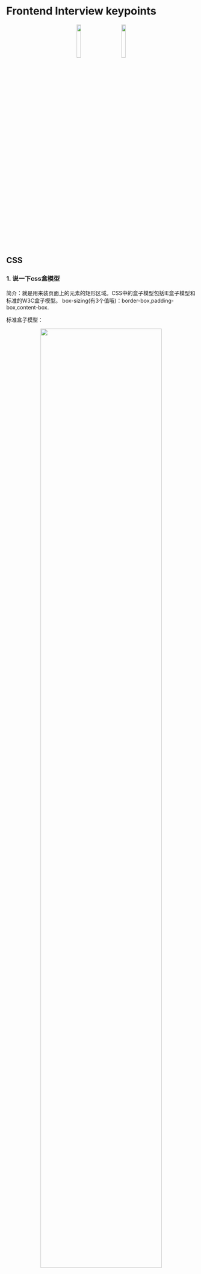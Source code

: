# Frontend Interview keypoints

<p align="center"><img src="./Pictures/mel.jpg" width = "15%"/>   &nbsp &nbsp &nbsp &nbsp &nbsp
<img src="./Pictures/css.png" width = "15%"/></p>

## CSS

### 1. 说一下css盒模型

简介：就是用来装页面上的元素的矩形区域。CSS中的盒子模型包括IE盒子模型和标准的W3C盒子模型。
box-sizing(有3个值哦)：border-box,padding-box,content-box.

标准盒子模型：
<p align="center"><img src="./Pictures/box1.png" width = "80%"/></p>

IE盒子模型：
<p align="center"><img src="./Pictures/ie-box.png" width = "80%"/></p>

**区别：**从图中我们可以看出，这两种盒子模型最主要的区别就是width的包含范围，在标准的盒子模型中，width指content部分的宽度，在IE盒子模型中，width表示content+padding+border这三个部分的宽度，故这使得在计算整个盒子的宽度时存在着差异：

标准盒子模型的盒子宽度：左右border+左右padding+width

IE盒子模型的盒子宽度：width

在CSS3中引入了box-sizing属性，box-sizing:content-box;表示标准的盒子模型，box-sizing:border-box表示的是IE盒子模型

最后，前面我们还提到了，box-sizing:padding-box,这个属性值的宽度包含了左右padding+width

也很好理解性记忆，包含什么，width就从什么开始算起。


**CSS盒模型**本质上是一个盒子，封装周围的HTML元素，它包括：边距，边框，填充，和实际内容。

- 标准盒模型：一个块的总宽度=width+margin(左右)+padding(左右)+border(左右)

- 怪异盒模型：一个块的总宽度=width+margin（左右）（既width已经包含了padding和border值）

- 设置盒模型：box-sizing:border-box


### 2. 画一条0.5px的线

采用meta viewport的方式:

	<meta name="viewport" content="initial-scale=1.0, 
	maximum-scale=1.0, user-scalable=no" />

### 3. link标签和import标签的区别

link属于html标签，而@import是css提供的。

页面被加载时，link会同时被加载，而@import引用的css会等到页面加载结束后加载。

link是html标签，因此没有兼容性，而@import只有IE5以上才能识别。

link方式样式的权重高于@import的。

### 4. transition和animation的区别

Animation和transition大部分属性是相同的，他们都是随时间改变元素的属性值，他们的主要区别是transition需要触发一个事件才能改变属性，而animation不需要触发任何事件的情况下才会随时间改变属性值，并且transition为2帧，从from .... to，而animation可以一帧一帧的。

### 5. Flex布局

Flex是Flexible Box的缩写，意为"弹性布局"，用来为盒状模型提供最大的灵活性。

布局的传统解决方案，基于盒状模型，依赖display属性 + position属性 + float属性。它对于那些特殊布局非常不方便，比如，垂直居中就不容易实现。

简单的分为容器属性和元素属性

容器的属性：

```js
flex-direction：决定主轴的方向（即子item的排列方法）
.box {
flex-direction: row | row-reverse | column | column-reverse;
}
```

```js
flex-wrap：决定换行规则
.box{
flex-wrap: nowrap | wrap | wrap-reverse;
}
```

```js
flex-flow：
.box {
flex-flow: <flex-direction> || <flex-wrap>;
}
```

justify-content：对其方式，水平主轴对齐方式

align-items：对齐方式，竖直轴线方向

项目的属性（元素的属性）：

order属性：定义项目的排列顺序，顺序越小，排列越靠前，默认为0

flex-grow属性：定义项目的放大比例，即使存在空间，也不会放大

flex-shrink属性：定义了项目的缩小比例，当空间不足的情况下会等比例的缩小，如果定义个item的flow-shrink为0，则为不缩小

flex-basis属性：定义了在分配多余的空间，项目占据的空间。

flex：是flex-grow和flex-shrink、flex-basis的简写，默认值为0 1 auto。

align-self：允许单个项目与其他项目不一样的对齐方式，可以覆盖align-items，默认属性为auto，表示继承父元素的align-items

比如说，用flex实现圣杯布局


### 6. BFC（块级格式化上下文，用于清楚浮动，防止margin重叠等）

- 直译成：块级格式化上下文，是一个独立的渲染区域，并且有一定的布局规则。

- BFC区域不会与float box重叠

- BFC是页面上的一个独立容器，子元素不会影响到外面

- 计算BFC的高度时，浮动元素也会参与计算

	那些元素会生成BFC：

	- 根元素

	- float不为none的元素

	- position为fixed和absolute的元素

	- display为inline-block、table-cell、table-caption，flex，inline-flex的元素

	- overflow不为visible的元素

### 7. 垂直居中的方法

(1)margin:auto法

```js
css:

div{
width: 400px;
height: 400px;
position: relative;
border: 1px solid #465468;
}

img{
position: absolute;
margin: auto;
top: 0;
left: 0;
right: 0;
bottom: 0;
}

html:

<div>
<img src="mm.jpg">
</div>

```
定位为上下左右为0，margin：0可以实现脱离文档流的居中.

(2)margin负值法

```js
.container{
width: 500px;
height: 400px;
border: 2px solid #379;
position: relative;
}

.inner{
width: 480px;
height: 380px;
background-color: #746;
position: absolute;
top: 50%;
left: 50%;
```

margin-top: -190px; /*height的一半*/

margin-left: -240px; /*width的一半*/

}

补充：其实这里也可以将marin-top和margin-left负值替换成，
transform：translateX(-50%)和transform：translateY(-50%)

(3)table-cell（未脱离文档流的）

设置父元素的display:table-cell,并且vertical-align:middle，这样子元素可以实现垂直居中。

```js
css:

div{
width: 300px;
height: 300px;
border: 3px solid #555;
display: table-cell;
vertical-align: middle;
text-align: center;
}

img{
vertical-align: middle;
}
```

(4)利用flex

将父元素设置为display:flex，并且设置align-items:center;justify-content:center;


```js
css:

.container{
width: 300px;
height: 200px;
border: 3px solid #546461;
display: -webkit-flex;
display: flex;
-webkit-align-items: center;
align-items: center;
-webkit-justify-content: center;
justify-content: center;
}

.inner{
border: 3px solid #458761;
padding: 20px;
}
```

**如何实现图片在某个容器中居中的？**

- 父元素固定宽高，利用定位及设置子元素margin值为自身的一半。

- 父元素固定宽高，子元素设置position: absolute，margin：auto平均分配margin

- css3属性transform。子元素设置position: absolute; left: 50%; top: 50%;transform: translate(-50%,-50%);即可。

- 将父元素设置成display: table, 子元素设置为单元格 display: table-cell。

- 弹性布局display: flex。设置align-items: center; justify-content: center

**如何实现元素的垂直居中**

法一：父元素display:flex,align-items:center;

法二：元素绝对定位，top:50%，margin-top：-（高度/2）

法三：高度不确定用transform：translateY（-50%）

法四：父元素table布局，子元素设置vertical-align:center;


### 8. 关于js动画和css3动画的差异性

渲染线程分为main thread和compositor thread，如果css动画只改变transform和opacity，这时整个CSS动画得以在compositor trhead完成（而js动画则会在main thread执行，然后出发compositor thread进行下一步操作），特别注意的是如果改变transform和opacity是不会layout或者paint的。
 
区别：

- 功能涵盖面，js比css大

- 实现/重构难度不一，CSS3比js更加简单，性能跳优方向固定

- 对帧速表现不好的低版本浏览器，css3可以做到自然降级

- css动画有天然事件支持

- css3有兼容性问题

**CSS动画**

- 创建动画序列，需要使用animation属性或其子属性，该属性允许配置动画时间、时长以及其他动画细节，但该属性不能配置动画的实际表现，动画的实际表现是由 @keyframes规则实现，具体情况参见使用keyframes定义动画序列小节部分。

- transition也可实现动画。transition强调过渡，是元素的一个或多个属性发生变化时产生的过渡效果，同一个元素通过两个不同的途径获取样式，而第二个途径当某种改变发生（例如hover）时才能获取样式，这样就会产生过渡动画。

### 9. 说一下块元素和行元素

- 块元素：独占一行，并且有自动填满父元素，可以设置margin和pading以及高度和宽度

- 行元素：不会独占一行，width和height会失效，并且在垂直方向的padding和margin会失
效。

### 10. 多行元素的文本省略号

```js
display: -webkit-box
-webkit-box-orient:vertical
-webkit-line-clamp:3
overflow:hidden
```

### 11. visibility=hidden, opacity=0，display:none

opacity=0，该元素隐藏起来了，但不会改变页面布局，并且，如果该元素已经绑定一些事件，如click事件，那么点击该区域，也能触发点击事件的visibility=hidden，该元素隐藏起来了，但不会改变页面布局，但是不会触发该元素已经绑定的事件display=none，把元素隐藏起来，并且会改变页面布局，可以理解成在页面中把该元素删除掉一样。

### 12. 双边距重叠问题（外边距折叠）

多个相邻（兄弟或者父子关系）普通流的块元素垂直方向marigin会重叠
折叠的结果为：

- 两个相邻的外边距都是正数时，折叠结果是它们两者之间较大的值。

- 两个相邻的外边距都是负数时，折叠结果是两者绝对值的较大值。

- 两个外边距一正一负时，折叠结果是两者的相加的和。

### 13. position属性 比较

**固定定位fixed：**
元素的位置相对于浏览器窗口是固定位置，即使窗口是滚动的它也不会移动。Fixed定位使元素的位置与文档流无关，因此不占据空间。 Fixed定位的元素和其他元素重叠。

**相对定位relative：**
如果对一个元素进行相对定位，它将出现在它所在的位置上。然后，可以通过设置垂直或水平位置，让这个元素“相对于”它的起点进行移动。 在使用相对定位时，无论是否进行移动，元素仍然占据原来的空间。因此，移动元素会导致它覆盖其它框。

**绝对定位absolute：**
绝对定位的元素的位置相对于最近的已定位父元素，如果元素没有已定位的父元素，那么它的位置相对于<html>。 absolute 定位使元素的位置与文档流无关，因此不占据空间。 absolute 定位的元素和其他元素重叠。

**粘性定位sticky：**
元素先按照普通文档流定位，然后相对于该元素在流中的flow root（BFC）和 containing block（最近的块级祖先元素）定位。而后，元素定位表现为在跨越特定阈值前为相对定位，之后为固定定位。

**默认定位Static：**
默认值。没有定位，元素出现在正常的流中（忽略top, bottom, left, right 或者 z-index 声明）。

**inherit:**
规定应该从父元素继承position 属性的值。

### 14. 浮动清除

**方法一：使用带clear属性的空元素**

在浮动元素后使用一个空元素如 

	<div class="clear"></div>

并在CSS中赋予

	.clear{clear:both;}

属性即可清理浮动。

**方法二：使用CSS的overflow属性**

给浮动元素的容器添加overflow:hidden;或overflow:auto;可以清除浮动，另外在 IE6 中还需要触发 hasLayout ，例如为父元素设置容器宽高或设置 zoom:1。

在添加overflow属性后，浮动元素又回到了容器层，把容器高度撑起，达到了清理浮动的效果。

**方法三：给浮动的元素的容器添加浮动**

给浮动元素的容器也添加上浮动属性即可清除内部浮动，但是这样会使其整体浮动，影响布局，不推荐使用。

**方法四：使用邻接元素处理**

什么都不做，给浮动元素后面的元素添加clear属性。

**方法五：使用CSS的:after伪元素**

结合:after 伪元素（注意这不是伪类，而是伪元素，代表一个元素之后最近的元素）和 IEhack ，可以完美兼容当前主流的各大浏览器，这里的 IEhack 指的是触发 hasLayout。

给浮动元素的容器添加一个clearfix的class，然后给这个class添加一个:after伪元素实现元素末尾添加一个看不见的块元素（Block element）清理浮动。

### 15. css3新特性

开放题。

- CSS3边框如border-radius，box-shadow等；CSS3背景如background-size，background-origin等；CSS3 2D，3D转换如transform等；CSS3动画如animation等。

- CSS3的新特性中，在布局方面新增了flex布局，在选择器方面新增了例如first-of-type,nth-child等选择器，在盒模型方面添加了box-sizing来改变盒模型，在动画方面增加了animation，2d变换，3d变换等，在颜色方面添加透明，rbga等，在字体方面允许嵌入字体和设置字体阴影，最后还有媒体查讯等

### 16. CSS选择器有哪些，优先级呢

- id 选择器，class 选择器，标签选择器，伪元素选择器，伪类选择器等
同一元素引用了多个样式时，排在后面的样式属性的优先级高；

- 样式选择器的类型不同时，优先级顺序为：id 选择器 > class 选择器 > 标签选择器；

- 标签之间存在层级包含关系时，后代元素会继承祖先元素的样式。如果后代元素定义了与祖先元素相同的样式，则祖先元素的相同的样式属性会被覆盖。继承的样式的优先级比较低，至少比标签选择器的优先级低；

- 带有!important 标记的样式属性的优先级最高；

- 样式表的来源不同时，优先级顺序为：内联样式> 内部样式 > 外部样式 > 浏览器用户自定义样式 > 浏览器默认样式

### 17. 怎么样让一个元素消失

	display:none; visibility:hidden; opacity: 0; 
	position移到外部，z-index涂层遮盖等等

### 18. CSS3中对溢出的处理

text-overflow属性，值为clip是修剪文本；ellipsis为显示省略符号来表被修剪的文本；string为使用给定的字符串来代表被修剪的文本。

### 19. float的元素，display是什么

display为block

### 20. 三栏布局的实现方式，尽可能多写，浮动布局时，三个div的生成顺序有没有影响

三列布局又分为两种，两列定宽一列自适应，以及两侧定宽中间自适应
两列定宽一列自适应：

**1、使用float+margin：**

给div设置float：left，left的div添加属性margin-right：left和center的间隔px,right的div添加属性margin-left：left和center的宽度之和加上间隔

**2、使用float+overflow：**

给div设置float：left，再给right的div设置overflow:hidden。这样子两个盒子浮动，另一个盒子触发bfc达到自适应

**3、使用position：**

父级div设置position：relative，三个子级div设置position：absolute，这个要计算好盒子的宽度和间隔去设置位置，兼容性比较好，

**4、使用table实现：**

父级div设置display：table，设置border-spacing：10px//设置间距，取值随意,子级div设置display:table-cell，这种方法兼容性好，适用于高度宽度未知的情况，但是margin失效，设计间隔比较麻烦，

**5、flex实现：**

parent的div设置display：flex；left和center的div设置margin-right；然后right 的div设置flex：1；这样子right自适应，但是flex的兼容性不好

**6、grid实现：**

parent的div设置display：grid，设置grid-template-columns属性，固定第一列第二列宽度，第三列auto，

对于两侧定宽中间自适应的布局，对于这种布局需要把center放在前面，可以采用双飞翼布局：圣杯布局，来实现，也可以使用上述方法中的grid，table，flex，position实现


### 21. calc属性

Calc用户动态计算长度值，任何长度值都可以使用calc()函数计算，需要注意的是，运算符前后都需要保留一个空格，例如：width: calc(100% - 10px)；

### 22. 有一个width300，height300，怎么实现在屏幕上垂直水平居中

对于行内块级元素

**1、父级元素设置text-alig：**center，然后设置line-height和vertical-align使其垂直居中，最后设置font-size：0消除近似居中的bug

**2、父级元素设置display：**table-cell，vertical-align：middle达到水平垂直居中

**3、采用绝对定位**，原理是子绝父相，父元素设置position：relative，子元素设置position：absolute，然后通过transform或margin组合使用达到垂直居中效果，设置top：50%，left：50%，transform：translate（-50%，-50%）

**4、绝对居中**，原理是当top,bottom为0时，margin-top&bottom设置auto的话会无限延伸沾满空间并平分，当left，right为0时,margin-left&right设置auto会无限延伸占满空间并平分，

**5、采用flex**，父元素设置display：flex，子元素设置margin：auto

**6、视窗居中**，vh为视口单位，50vh即是视口高度的50/100，设置margin：50vh auto 0，transform：translate(-50%)

### 23. display：table和本身的table有什么区别

Display:table和本身table是相对应的，区别在于，display：table的css声明能够让一个html元素和它的子节点像table元素一样，使用基于表格的css布局，是我们能够轻松定义一个单元格的边界，背景等样式，而不会产生因为使用了table那样的制表标签导致的语义化问题。

之所以现在逐渐淘汰了table系表格元素，是因为用div+css编写出来的文件比用table边写出来的文件小，而且table必须在页面完全加载后才显示，div则是逐行显示，table的嵌套性太多，没有div简洁

### 24. z-index的定位方法

z-index属性设置元素的堆叠顺序，拥有更好堆叠顺序的元素会处于较低顺序元素之前，z-index可以为负，且z-index只能在定位元素上奏效，该属性设置一个定位元素沿z轴的位置，如果为正数，离用户越近，为负数，离用户越远，它的属性值有auto，默认，堆叠顺序与父元素相等，number，inherit，从父元素继承z-index属性的值

### 25. 如果想要改变一个DOM元素的字体颜色，不在它本身上进行操作？

可以更改父元素的color

### 26. 用的最多的css属性是啥？

用的目前来说最多的是flex属性，灵活但是兼容性方面不强。

### 27. line-height和height的区别

line-height一般是指布局里面一段文字上下行之间的高度，是针对字体来设置的，height一般是指容器的整体高度。

### 28. 设置一个元素的背景颜色，背景颜色会填充哪些区域？

background-color设置的背景颜色会填充元素的content、padding、border区域。

### 29. 知道属性选择器和伪类选择器的优先级吗

属性选择器和伪类选择器优先级相同

### 30. inline-block、inline和block的区别；为什么img是inline还可以设置宽高

Block是块级元素，其前后都会有换行符，能设置宽度，高度，margin/padding水平垂直方向都有效。

Inline：设置width和height无效，margin在竖直方向上无效，padding在水平方向垂直方向都有效，前后无换行符

Inline-block：能设置宽度高度，margin/padding水平垂直方向 都有效，前后无换行符

### 31. 用css实现一个硬币旋转的效果

```js

#euro {
width: 150px;
height: 150px;
margin-left: -75px;
margin-top: -75px;
position: absolute;
top: 50%;
left: 50%;
transform-style: preserve-3d;
animation: spin 2.5s linear infinite;
}

.back {
background-image: url("/uploads/160101/backeuro.png");
width: 150px;
height: 150px;
}

.middle {
background-image: url("/uploads/160101/faceeuro.png");
width: 150px;
height: 150px;
transform: translateZ(1px);
position: absolute;
top: 0;
}

.front {
background-image: url("/uploads/160101/faceeuro.png");
height: 150px;
position: absolute;
top: 0;
transform: translateZ(10px);
width: 150px;
}

@keyframes spin {
0% {
transform: rotateY(0deg);
}

100% {
transform: rotateY(360deg);
}
}
```

### 32. 了解重绘和重排吗，知道怎么去减少重绘和重排吗，让文档脱离文档流有哪些方法

DOM的变化影响到了预算内宿的几何属性比如宽高，浏览器重新计算元素的几何属性，其他元素的几何属性也会受到影响，浏览器需要重新构造渲染书，这个过程称之为重排，浏览器将受到影响的部分重新绘制在屏幕上 的过程称为重绘，引起重排重绘的原因有：
添加或者删除可见的DOM元素，

元素尺寸位置的改变

浏览器页面初始化，

浏览器窗口大小发生改变，重排一定导致重绘，重绘不一定导致重排，

减少重绘重排的方法有：

不在布局信息改变时做DOM查询，

使用csstext,className一次性改变属性

使用fragment

对于多次重排的元素，比如说动画。使用绝对定位脱离文档流，使其不影响其他元素

### 33. CSS画正方体，三角形

画三角形

```js
#triangle02{
width: 0;
height: 0;
border-top: 50px solid blue;
border-right: 50px solid red;
border-bottom: 50px solid green;
border-left: 50px solid yellow;
}
```

画正方体：

```js
<!DOCTYPE html>
<html lang="en">
<head>
<meta charset="UTF-8">
<title>perspective</title>
<style>
.wrapper{
width: 50%;
float: left;
}
.cube{
font-size: 4em;
width: 2em;
margin: 1.5em auto;
transform-style:preserve-3d;
transform:rotateX(-35deg) rotateY(30deg);
}
.side{
position: absolute;
width: 2em;
height: 2em;
background: rgba(255,99,71,0.6);
border: 1px solid rgba(0,0,0,0.5);
color: white;
text-align: center;
line-height: 2em;
}
.front{
transform:translateZ(1em);
}
.bottom{
transform:rotateX(-90deg) translateZ(1em);
}
.top{
transform:rotateX(90deg) translateZ(1em);
}
.left{
transform:rotateY(-90deg) translateZ(1em);
}
.right{
transform:rotateY(90deg) translateZ(1em);
}
.back{
transform:translateZ(-1em);
}
</style>
</head>
<body>
<div class="wrapper w1">
<div class="cube">
<div class="side front">1</div>
<div class="side back">6</div>
<div class="side right">4</div>
<div class="side left">3</div>
<div class="side top">5</div>
<div class="side bottom">2</div>
</div>
</div>
<div class="wrapper w2">
<div class="cube">
<div class="side front">1</div>
<div class="side back">6</div>
<div class="side right">4</div>
<div class="side left">3</div>
<div class="side top">5</div>
<div class="side bottom">2</div>
</div>
</div>
</body>
</html>
```

### 34. overflow的原理

要讲清楚这个解决方案的原理，首先需要了解块格式化上下文，A block formatting context is a part of a visual CSS rendering of a Web page. It is the region in which the layout of block boxes occurs and in which floats interact with each other.翻译过来就是块格式化上下文是CSS可视化渲染的一部分，它是一块区域，规定了内部块盒 的渲染方式，以及浮动相互之间的影响关系

当元素设置了overflow样式且值部位visible时，该元素就构建了一个BFC，BFC在计算高度时，内部浮动元素的高度也要计算在内，也就是说技术BFC区域内只有一个浮动元素，BFC的高度也不会发生塌缩，所以达到了清除浮动的目的，

### 35. box-sizing的语法和基本用处

- box-sizing规定两个并排的带边框的框，语法为box-sizing：content-box/border-box/inherit

- content-box：宽度和高度分别应用到元素的内容框，在宽度和高度之外绘制元素的内边距和边框

- border-box：为元素设定的宽度和高度决定了元素的边框盒，

- inherit：继承父元素的box-sizing

### 36. 两个嵌套的div，position都是absolute，子div设置top属性，那么这个top是相对于父元素的哪个位置定位的。

margin的外边缘

### 37. block、inline、inline-block的区别。

**block元素**会独占一行，多个block元素会各自新起一行。默认情况下，block元素宽度自动填满其父元素宽度。

block元素可以设置width,height属性。块级元素即使设置了宽度,仍然是独占一行。

block元素可以设置margin和padding属性。

**inline元素**不会独占一行，多个相邻的行内元素会排列在同一行里，直到一行排列不下，才会新换一行，其宽度随元素的内容而变化。

inline元素设置width,height属性无效。

inline元素的margin和padding属性，水平方向的padding-left, padding-right, margin-left, margin-right都产生边距效果；但竖直方向的padding-top, padding-bottom, margin-top, margin-bottom不会产生边距效果。

**inline-block**：简单来说就是将对象呈现为inline对象，但是对象的内容作为block对象呈现。之后的内联对象会被排列在同一行内。比如我们可以给一个link（a元素）inline-block属性值，使其既具有block的宽度高度特性又具有inline的同行特性。
